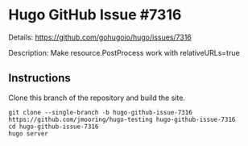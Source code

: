 # Hugo GitHub Issue #7316

Details: <https://github.com/gohugoio/hugo/issues/7316>

Description: Make resource.PostProcess work with relativeURLs=true

## Instructions

Clone this branch of the repository and build the site.

```text
git clone --single-branch -b hugo-github-issue-7316 https://github.com/jmooring/hugo-testing hugo-github-issue-7316
cd hugo-github-issue-7316
hugo server
```
